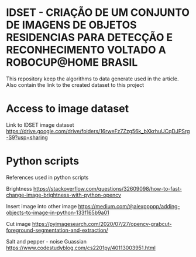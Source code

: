 # IDSET - CRIAÇÃO DE UM CONJUNTO DE IMAGENS DE OBJETOS RESIDENCIAS PARA DETECÇÃO E RECONHECIMENTO VOLTADO A ROBOCUP@HOME BRASIL
This repository keep the algorithms to data generate used in the article. Also contain the link to the created dataset  to this project

# Access to image dataset
Link to IDSET image dataset
    https://drive.google.com/drive/folders/16rweFz7Zzg56k_bXkrhuUCqDJPSrg-S9?usp=sharing

# Python scripts

References used in python scripts

Brightness
    https://stackoverflow.com/questions/32609098/how-to-fast-change-image-brightness-with-python-opencv

Insert image into other image
    https://medium.com/@alexppppp/adding-objects-to-image-in-python-133f165b9a01

Cut image
    https://pyimagesearch.com/2020/07/27/opencv-grabcut-foreground-segmentation-and-extraction/
    
Salt and pepper - noise Guassian
    https://www.codestudyblog.com/cs2201py/40113003951.html
